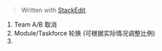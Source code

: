 


> Written with [StackEdit](https://stackedit.io/).

1. Team A/B 取消
2. Module/Taskforce 轮换 (可根据实际情况调整比例)
3. 
<!--stackedit_data:
eyJoaXN0b3J5IjpbLTE2NDU0OTQyOCwtNzk1ODQyNzYzLDczMD
k5ODExNl19
-->